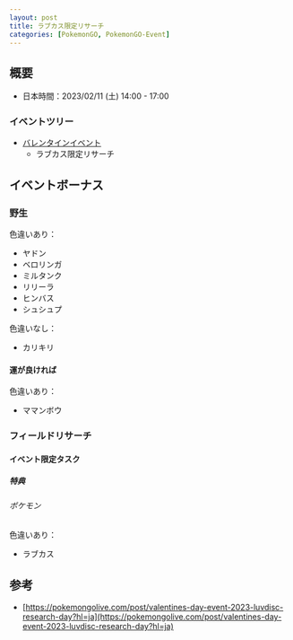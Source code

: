 ```yaml
---
layout: post
title: ラブカス限定リサーチ
categories: [PokemonGO, PokemonGO-Event]
---
```


## 概要

- 日本時間：2023/02/11 (土) 14:00 - 17:00

### イベントツリー

- [バレンタインイベント](https://moton-03.github.io/Game-Resources-Post/Valentine's-Day-Events/)
    - ラブカス限定リサーチ

## イベントボーナス

### 野生

色違いあり：

- ヤドン
- ベロリンガ
- ミルタンク
- リリーラ
- ヒンバス
- シュシュプ

色違いなし：

- カリキリ

#### 運が良ければ

色違いあり：

- ママンボウ

### フィールドリサーチ

#### イベント限定タスク

##### 特典

###### ポケモン

色違いあり：

- ラブカス

## 参考

- [https://pokemongolive.com/post/valentines-day-event-2023-luvdisc-research-day?hl=ja](https://pokemongolive.com/post/valentines-day-event-2023-luvdisc-research-day?hl=ja)
